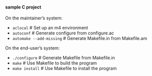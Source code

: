 #### sample C project

On the maintainer’s system:

* `aclocal` # Set up an m4 environment
* `autoconf` # Generate configure from configure.ac
* `automake --add-missing` # Generate Makefile.in from Makefile.am

On the end-user’s system:

* `./configure` # Generate Makefile from Makefile.in
* `make` # Use Makefile to build the program
* `make install` # Use Makefile to install the program

